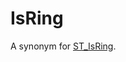 # IsRing

A synonym for [ST_IsRing](/sql-statements-structure/geographic-geometric-features/geometry-properties/st_isring).